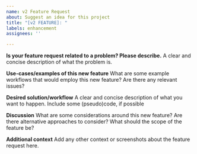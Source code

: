 ```yaml
---
name: v2 Feature Request
about: Suggest an idea for this project
title: "[v2 FEATURE]: "
labels: enhancement
assignees: ''

---
```


**Is your feature request related to a problem? Please describe.**
A clear and concise description of what the problem is.

**Use-cases/examples of this new feature**
What are some example workflows that would employ this new feature? Are there any relevant issues?

**Desired solution/workflow**
A clear and concise description of what you want to happen. Include some (pseudo)code, if possible

**Discussion**
What are some considerations around this new feature? Are there alternative approaches to consider? What should the scope of the feature be?

**Additional context**
Add any other context or screenshots about the feature request here.

